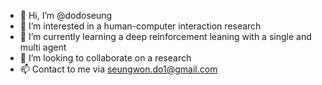 - 👋 Hi, I’m @dodoseung
- 👀 I’m interested in a human-computer interaction research
- 🌱 I’m currently learning a deep reinforcement leaning with a single and multi agent
- 💞️ I’m looking to collaborate on a research
- 📫 Contact to me via seungwon.do1@gmail.com

<!---
dodoseung/dodoseung is a ✨ special ✨ repository because its `README.md` (this file) appears on your GitHub profile.
You can click the Preview link to take a look at your changes.
--->
